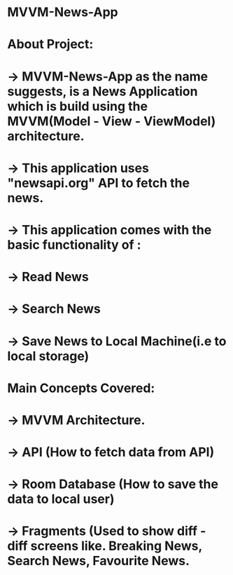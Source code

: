 # MVVM-News-App
# About Project:
  # -> MVVM-News-App as the name suggests, is a News Application which is build using the MVVM(Model - View - ViewModel) architecture.
  # -> This application uses "newsapi.org" API to fetch the news.
  # -> This application comes with the basic functionality of :
  #        -> Read News
  #       -> Search News
  #       -> Save News to Local Machine(i.e to local storage)
          
# Main Concepts Covered:
  # -> MVVM Architecture.
  # -> API (How to fetch data from API)
  # -> Room Database (How to save the data to local user)
  # -> Fragments (Used to show diff - diff screens like. Breaking News, Search News, Favourite News.
